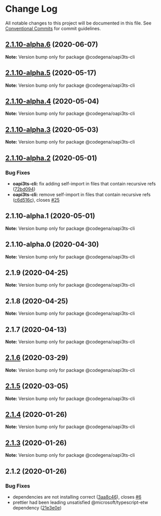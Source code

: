 # Change Log

All notable changes to this project will be documented in this file.
See [Conventional Commits](https://conventionalcommits.org) for commit guidelines.

## [2.1.10-alpha.6](https://github.com/koshevy/codegena/compare/@codegena/oapi3ts-cli@2.1.10-alpha.5...@codegena/oapi3ts-cli@2.1.10-alpha.6) (2020-06-07)

**Note:** Version bump only for package @codegena/oapi3ts-cli





## [2.1.10-alpha.5](https://github.com/koshevy/codegena/compare/@codegena/oapi3ts-cli@2.1.10-alpha.4...@codegena/oapi3ts-cli@2.1.10-alpha.5) (2020-05-17)

**Note:** Version bump only for package @codegena/oapi3ts-cli





## [2.1.10-alpha.4](https://github.com/koshevy/codegena/compare/@codegena/oapi3ts-cli@2.1.10-alpha.3...@codegena/oapi3ts-cli@2.1.10-alpha.4) (2020-05-04)

**Note:** Version bump only for package @codegena/oapi3ts-cli





## [2.1.10-alpha.3](https://github.com/koshevy/codegena/compare/@codegena/oapi3ts-cli@2.1.10-alpha.2...@codegena/oapi3ts-cli@2.1.10-alpha.3) (2020-05-03)

**Note:** Version bump only for package @codegena/oapi3ts-cli





## [2.1.10-alpha.2](https://github.com/koshevy/codegena/compare/@codegena/oapi3ts-cli@2.1.10-alpha.1...@codegena/oapi3ts-cli@2.1.10-alpha.2) (2020-05-01)


### Bug Fixes

* **oapi3ts-cli:** fix adding self-import in files that contain recursive refs ([72bd094](https://github.com/koshevy/codegena/commit/72bd094792cdc28e87538245f763618148ed52dd))
* **oapi3ts-cli:** remove self-import in files that contain recursive refs ([c6d516c](https://github.com/koshevy/codegena/commit/c6d516c1c613605c9fcf04e4bbc520bb0b9588a1)), closes [#25](https://github.com/koshevy/codegena/issues/25)





## 2.1.10-alpha.1 (2020-05-01)

**Note:** Version bump only for package @codegena/oapi3ts-cli





## 2.1.10-alpha.0 (2020-04-30)

**Note:** Version bump only for package @codegena/oapi3ts-cli





## 2.1.9 (2020-04-25)

**Note:** Version bump only for package @codegena/oapi3ts-cli





## 2.1.8 (2020-04-25)

**Note:** Version bump only for package @codegena/oapi3ts-cli





## 2.1.7 (2020-04-13)

**Note:** Version bump only for package @codegena/oapi3ts-cli





## [2.1.6](https://github.com/koshevy/codegena/compare/@codegena/oapi3ts-cli@2.1.5...@codegena/oapi3ts-cli@2.1.6) (2020-03-29)

**Note:** Version bump only for package @codegena/oapi3ts-cli





## [2.1.5](https://github.com/koshevy/codegena/compare/@codegena/oapi3ts-cli@2.1.4...@codegena/oapi3ts-cli@2.1.5) (2020-03-05)

**Note:** Version bump only for package @codegena/oapi3ts-cli





## [2.1.4](https://github.com/koshevy/codegena/compare/@codegena/oapi3ts-cli@2.1.3...@codegena/oapi3ts-cli@2.1.4) (2020-01-26)

**Note:** Version bump only for package @codegena/oapi3ts-cli





## [2.1.3](https://github.com/koshevy/codegena/compare/@codegena/oapi3ts-cli@2.1.2...@codegena/oapi3ts-cli@2.1.3) (2020-01-26)

**Note:** Version bump only for package @codegena/oapi3ts-cli





## 2.1.2 (2020-01-26)


### Bug Fixes

* dependencies are not installing correct ([3aa8c46](https://github.com/koshevy/codegena/commit/3aa8c4600d00fe5af97a22c8f0c803bb5642a1bd)), closes [#6](https://github.com/koshevy/codegena/issues/6)
* prettier had been leading unsatisfied @microsoft/typescript-etw dependency ([21e3e0e](https://github.com/koshevy/codegena/commit/21e3e0eefc521efb74a3df03ab6725ac80d3e9b7))
